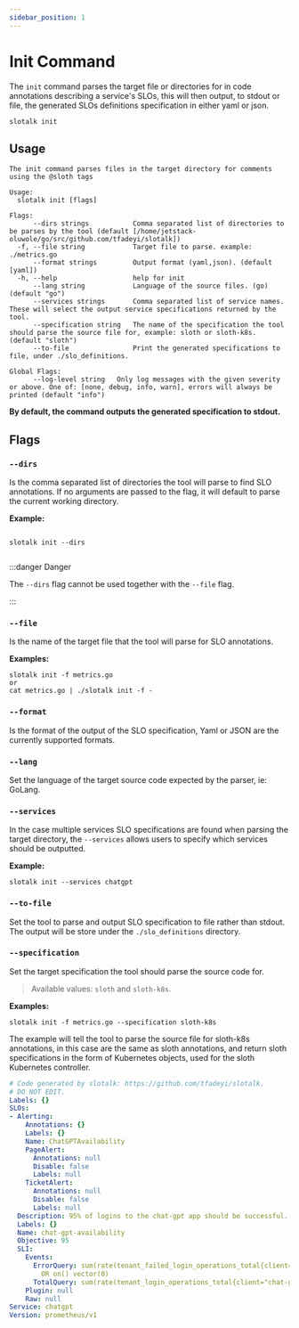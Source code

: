 ```yaml
---
sidebar_position: 1
---
```


# Init Command

The `init` command parses the target file or directories for in code annotations describing a service's SLOs,
this will then output, to stdout or file, the generated SLOs definitions specification in either yaml or json.

```shell
slotalk init
```

## Usage

```shell
The init command parses files in the target directory for comments using the @sloth tags

Usage:
  slotalk init [flags]

Flags:
      --dirs strings           Comma separated list of directories to be parses by the tool (default [/home/jetstack-oluwole/go/src/github.com/tfadeyi/slotalk])
  -f, --file string            Target file to parse. example: ./metrics.go
      --format strings         Output format (yaml,json). (default [yaml])
  -h, --help                   help for init
      --lang string            Language of the source files. (go) (default "go")
      --services strings       Comma separated list of service names. These will select the output service specifications returned by the tool.
      --specification string   The name of the specification the tool should parse the source file for, example: sloth or sloth-k8s. (default "sloth")
      --to-file                Print the generated specifications to file, under ./slo_definitions.

Global Flags:
      --log-level string   Only log messages with the given severity or above. One of: [none, debug, info, warn], errors will always be printed (default "info")
```

**By default, the command outputs the generated specification to stdout.**

## Flags

### `--dirs`
Is the comma separated list of directories the tool will parse to find SLO annotations. If no arguments are passed
to the flag, it will default to parse the current working directory.

**Example:**

```shell
   
slotalk init --dirs
    
```

:::danger Danger

The `--dirs` flag cannot be used together with the `--file` flag.

:::


### `--file`
Is the name of the target file that the tool will parse for SLO annotations.

**Examples:**

```shell
slotalk init -f metrics.go
or
cat metrics.go | ./slotalk init -f -
```

### `--format`
Is the format of the output of the SLO specification, Yaml or JSON are the currently supported formats.

### `--lang`
Set the language of the target source code expected by the parser, ie: GoLang.

### `--services`
In the case multiple services SLO specifications are found when parsing the target directory, the `--services`
allows users to specify which services should be outputted.

**Example:**
```shell
slotalk init --services chatgpt
```

### `--to-file`
Set the tool to parse and output SLO specification to file rather than stdout. The output will be store under the `./slo_definitions` directory.


### `--specification`

Set the target specification the tool should parse the source code for.

> Available values: `sloth` and `sloth-k8s`.

**Examples:**

```shell
slotalk init -f metrics.go --specification sloth-k8s
```

The example will tell the tool to parse the source file for sloth-k8s annotations, in this case are the same as sloth annotations,
and return sloth specifications in the form of Kubernetes objects, used for the sloth Kubernetes controller.

```yaml
# Code generated by slotalk: https://github.com/tfadeyi/slotalk.
# DO NOT EDIT.
Labels: {}
SLOs:
- Alerting:
    Annotations: {}
    Labels: {}
    Name: ChatGPTAvailability
    PageAlert:
      Annotations: null
      Disable: false
      Labels: null
    TicketAlert:
      Annotations: null
      Disable: false
      Labels: null
  Description: 95% of logins to the chat-gpt app should be successful.
  Labels: {}
  Name: chat-gpt-availability
  Objective: 95
  SLI:
    Events:
      ErrorQuery: sum(rate(tenant_failed_login_operations_total{client="chat-gpt"}[{{.window}}]))
        OR on() vector(0)
      TotalQuery: sum(rate(tenant_login_operations_total{client="chat-gpt"}[{{.window}}]))
    Plugin: null
    Raw: null
Service: chatgpt
Version: prometheus/v1
```